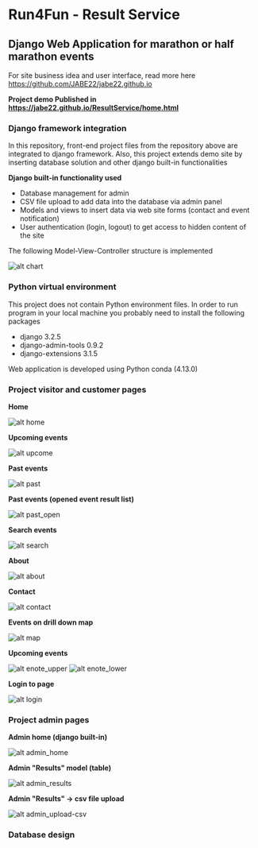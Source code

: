 # Run4Fun - Result Service
## Django Web Application for marathon or half marathon events

For site business idea and user interface, read more here https://github.com/JABE22/jabe22.github.io

**Project demo Published in https://jabe22.github.io/ResultService/home.html**

### Django framework integration

In this repository, front-end project files from the repository above are integrated to django framework. Also, this project extends demo site by inserting database solution and other django built-in functionalities

**Django built-in functionality used**
- Database management for admin
- CSV file upload to add data into the database via admin panel
- Models and views to insert data via web site forms (contact and event notification)
- User authentication (login, logout) to get access to hidden content of the site

The following Model-View-Controller structure is implemented

![alt chart](https://bmu-verlag.de/wp-content/uploads/image1-6.png)

### Python virtual environment

This project does not contain Python environment files. In order to run program in your local machine you probably need to install the following packages
* django 3.2.5
* django-admin-tools 0.9.2
* django-extensions 3.1.5

Web application is developed using Python conda (4.13.0)

### Project visitor and customer pages

**Home**

![alt home](https://raw.githubusercontent.com/JABE22/Run4Fun/master/run4fun/ProjectImages/Home.JPG)

**Upcoming events**

![alt upcome](https://raw.githubusercontent.com/JABE22/Run4Fun/master/run4fun/ProjectImages/Upcome.JPG)

**Past events**

![alt past](https://raw.githubusercontent.com/JABE22/Run4Fun/master/run4fun/ProjectImages/Past.JPG)

**Past events (opened event result list)**

![alt past_open](https://raw.githubusercontent.com/JABE22/Run4Fun/master/run4fun/ProjectImages/Past2.JPG)

**Search events**

![alt search](https://raw.githubusercontent.com/JABE22/Run4Fun/master/run4fun/ProjectImages/Search.JPG)

**About**

![alt about](https://raw.githubusercontent.com/JABE22/Run4Fun/master/run4fun/ProjectImages/About.JPG)

**Contact**

![alt contact](https://raw.githubusercontent.com/JABE22/Run4Fun/master/run4fun/ProjectImages/Contact.JPG)

**Events on drill down map**

![alt map](https://raw.githubusercontent.com/JABE22/Run4Fun/master/run4fun/ProjectImages/Map.JPG)

**Upcoming events**

![alt enote_upper](https://raw.githubusercontent.com/JABE22/Run4Fun/master/run4fun/ProjectImages/Enote.JPG)
![alt enote_lower](https://raw.githubusercontent.com/JABE22/Run4Fun/master/run4fun/ProjectImages/Enote2.JPG)

**Login to page**

![alt login](https://raw.githubusercontent.com/JABE22/Run4Fun/master/run4fun/ProjectImages/Login.JPG)

### Project admin pages

**Admin home (django built-in)**

![alt admin_home](https://raw.githubusercontent.com/JABE22/Run4Fun/master/run4fun/ProjectImages/Admin_home.JPG)

**Admin "Results" model (table)**

![alt admin_results](https://raw.githubusercontent.com/JABE22/Run4Fun/master/run4fun/ProjectImages/Admin_results.JPG)

**Admin "Results" -> csv file upload**

![alt admin_upload-csv](https://raw.githubusercontent.com/JABE22/Run4Fun/master/run4fun/ProjectImages/Admin_upload-csv.JPG)


### Database design
